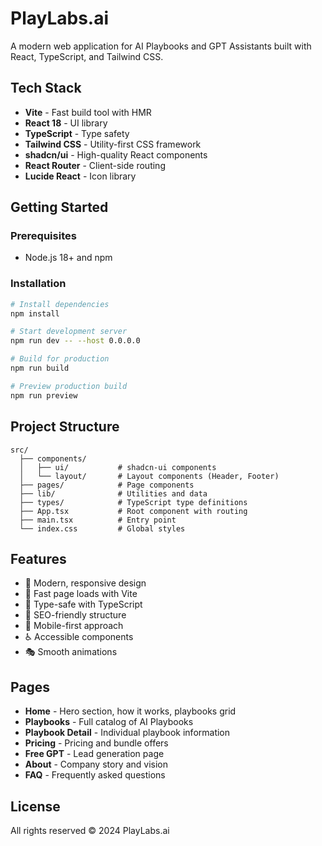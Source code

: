 # PlayLabs.ai

A modern web application for AI Playbooks and GPT Assistants built with React, TypeScript, and Tailwind CSS.

## Tech Stack

- **Vite** - Fast build tool with HMR
- **React 18** - UI library
- **TypeScript** - Type safety
- **Tailwind CSS** - Utility-first CSS framework
- **shadcn/ui** - High-quality React components
- **React Router** - Client-side routing
- **Lucide React** - Icon library

## Getting Started

### Prerequisites

- Node.js 18+ and npm

### Installation

```bash
# Install dependencies
npm install

# Start development server
npm run dev -- --host 0.0.0.0

# Build for production
npm run build

# Preview production build
npm run preview
```

## Project Structure

```
src/
  ├── components/
  │   ├── ui/           # shadcn-ui components
  │   └── layout/       # Layout components (Header, Footer)
  ├── pages/            # Page components
  ├── lib/              # Utilities and data
  ├── types/            # TypeScript type definitions
  ├── App.tsx           # Root component with routing
  ├── main.tsx          # Entry point
  └── index.css         # Global styles
```

## Features

- 🎨 Modern, responsive design
- 🚀 Fast page loads with Vite
- 💪 Type-safe with TypeScript
- 🎯 SEO-friendly structure
- 📱 Mobile-first approach
- ♿ Accessible components
- 🎭 Smooth animations

## Pages

- **Home** - Hero section, how it works, playbooks grid
- **Playbooks** - Full catalog of AI Playbooks
- **Playbook Detail** - Individual playbook information
- **Pricing** - Pricing and bundle offers
- **Free GPT** - Lead generation page
- **About** - Company story and vision
- **FAQ** - Frequently asked questions

## License

All rights reserved © 2024 PlayLabs.ai
